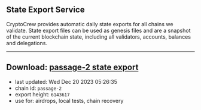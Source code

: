 ## State Export Service
CryptoCrew provides automatic daily state exports for all chains we validate. State export files can be used as genesis files and are a snapshot of the current blockchain state, including all validators, accounts, balances and delegations.

---
**Download: [passage-2 state export](https://dl.ccvalidators.com/SERVICE/passage/passage-2_export_6143617.json)**
---

- last updated: Wed Dec 20 2023 05:26:35
- chain id: `passage-2`
- export height: `6143617`
- use for: airdrops, local tests, chain recovery
